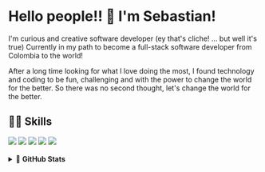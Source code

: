 # Hello people!! 👋 I'm Sebastian!

I'm curious and creative software developer (ey that's cliche! ... but well it's true)
Currently in my path to become a full-stack software developer from Colombia to the world!

After a long time looking for what I love doing the most, I found technology and coding to be fun, challenging and with the power to change the world for the better. So there was no second thought, let's change the world for the better.


## 👨‍🍳 Skills
<div>
    <img src="https://img.shields.io/badge/Python-%233a75a5.svg?logo=python&logoColor=white">
    <img src="https://img.shields.io/badge/HTML-yellow?&logo=HTML5&logoColor=white">
    <img src="https://img.shields.io/badge/CSS-blue?&logo=CSS3&logoColor=white">
    <img src="https://img.shields.io/badge/JavaScript-green?&logo=JavaScript&logoColor=white">
    <img src="https://img.shields.io/badge/C_lenguage-black?&logo=C&logoColor=white">
</div>
<br>

<details>
    
<summary>
    🚴 <b>GitHub Stats</b>
    </summary>

<div style="display:flex; flex-direction:row;">
<img src="https://github-readme-stats.vercel.app/api?username=Sebas93cay&show_icons=true&theme=dark">
<img src="https://github-readme-stats.vercel.app/api/top-langs/?username=Sebas93cay&layout=compact&theme=dark">    
</div>
</details>


